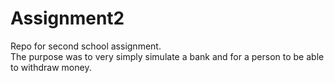 # Assignment2
Repo for second school assignment.
<br/> 
The purpose was to very simply simulate a bank and for a person to be able to withdraw money. 
